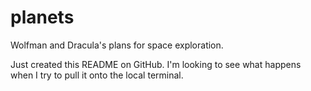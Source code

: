 # planets
Wolfman and Dracula's plans for space exploration.

Just created this README on GitHub. I'm looking to see what happens when I try to pull it onto the local terminal.
